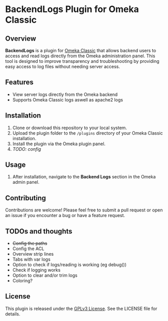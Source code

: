 # BackendLogs Plugin for Omeka Classic

## Overview
**BackendLogs** is a plugin for [Omeka Classic](https://omeka.org/classic/) that allows backend users to access and read logs directly from the Omeka administration panel. This tool is designed to improve transparency and troubleshooting by providing easy access to log files without needing server access.

## Features
- View server logs directly from the Omeka backend
- Supports Omeka Classic logs aswell as apache2 logs

## Installation
1. Clone or download this repository to your local system.
2. Upload the plugin folder to the `/plugins` directory of your Omeka Classic installation.
3. Install the plugin via the Omeka plugin panel.
4. _TODO: config_

## Usage
1. After installation, navigate to the **Backend Logs** section in the Omeka admin panel.

## Contributing

Contributions are welcome! Please feel free to submit a pull request or open an issue if you encounter a bug or have a feature request.

## TODOs and thoughts 

- ~~Config the paths~~
- Config the ACL
- Overview strip lines
- Tabs with var logs
- Option to check if logs/reading is working (eg debug())
- Check if logging works
- Option to clear and/or trim logs
- Coloring?


## License

This plugin is released under the [GPLv3 License](https://opensource.org/licenses/GPL-3.0). See the LICENSE file for details.
